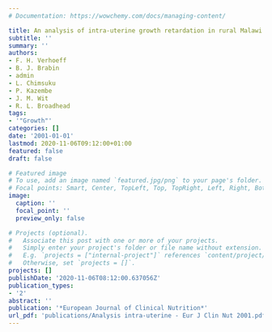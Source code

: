 ```yaml
---
# Documentation: https://wowchemy.com/docs/managing-content/

title: An analysis of intra-uterine growth retardation in rural Malawi
subtitle: ''
summary: ''
authors:
- F. H. Verhoeff
- B. J. Brabin
- admin
- L. Chimsuku
- P. Kazembe
- J. M. Wit
- R. L. Broadhead
tags:
- '"Growth"'
categories: []
date: '2001-01-01'
lastmod: 2020-11-06T09:12:00+01:00
featured: false
draft: false

# Featured image
# To use, add an image named `featured.jpg/png` to your page's folder.
# Focal points: Smart, Center, TopLeft, Top, TopRight, Left, Right, BottomLeft, Bottom, BottomRight.
image:
  caption: ''
  focal_point: ''
  preview_only: false

# Projects (optional).
#   Associate this post with one or more of your projects.
#   Simply enter your project's folder or file name without extension.
#   E.g. `projects = ["internal-project"]` references `content/project/deep-learning/index.md`.
#   Otherwise, set `projects = []`.
projects: []
publishDate: '2020-11-06T08:12:00.637056Z'
publication_types:
- '2'
abstract: ''
publication: '*European Journal of Clinical Nutrition*'
url_pdf: 'publications/Analysis intra-uterine - Eur J Clin Nut 2001.pdf'
---
```

